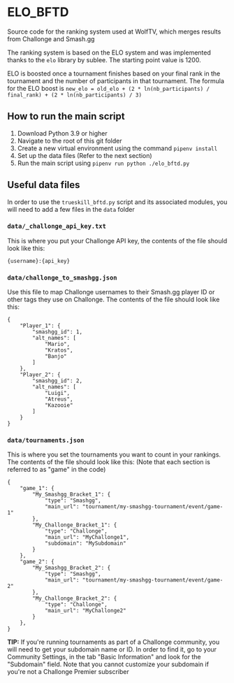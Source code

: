 # ELO_BFTD

Source code for the ranking system used at WolfTV, which merges results from Challonge and Smash.gg

The ranking system is based on the ELO system and was implemented thanks to the `elo` library by sublee. The starting point value is 1200.

ELO is boosted once a tournament finishes based on your final rank in the tournament and the number of participants in that tournament. The formula for the ELO boost is `new_elo = old_elo + (2 * ln(nb_participants) / final_rank) + (2 * ln(nb_participants) / 3)`

## How to run the main script

1. Download Python 3.9 or higher
1. Navigate to the root of this git folder
1. Create a new virtual environment using the command `pipenv install`
1. Set up the data files (Refer to the next section)
1. Run the main script using `pipenv run python ./elo_bftd.py`

## Useful data files

In order to use the `trueskill_bftd.py` script and its associated modules, you will need to add a few files in the `data` folder

### `data/_challonge_api_key.txt`

This is where you put your Challonge API key, the contents of the file should look like this:

```
{username}:{api_key}
```

### `data/challonge_to_smashgg.json`

Use this file to map Challonge usernames to their Smash.gg player ID or other tags they use on Challonge. The contents of the file should look like this:

```
{
    "Player_1": {
        "smashgg_id": 1,
        "alt_names": [
            "Mario",
            "Kratos",
            "Banjo"
        ]
    },
    "Player_2": {
        "smashgg_id": 2,
        "alt_names": [
            "Luigi",
            "Atreus",
            "Kazooie"
        ]
    }
}
```

### `data/tournaments.json`

This is where you set the tournaments you want to count in your rankings. The contents of the file should look like this: (Note that each section is referred to as "game" in the code)

```
{
    "game_1": {
        "My_Smashgg_Bracket_1": {
            "type": "Smashgg",
            "main_url": "tournament/my-smashgg-tournament/event/game-1"
        },
        "My_Challonge_Bracket_1": {
            "type": "Challonge",
            "main_url": "MyChallonge1",
            "subdomain": "MySubdomain"
        }
    },
    "game_2": {
        "My_Smashgg_Bracket_2": {
            "type": "Smashgg",
            "main_url": "tournament/my-smashgg-tournament/event/game-2"
        },
        "My_Challonge_Bracket_2": {
            "type": "Challonge",
            "main_url": "MyChallonge2"
        }
    },
}
```

**TIP:** If you're running tournaments as part of a Challonge community, you will need to get your subdomain name or ID. In order to find it, go to your Community Settings, in the tab "Basic Information" and look for the "Subdomain" field. Note that you cannot customize your subdomain if you're not a Challonge Premier subscriber
